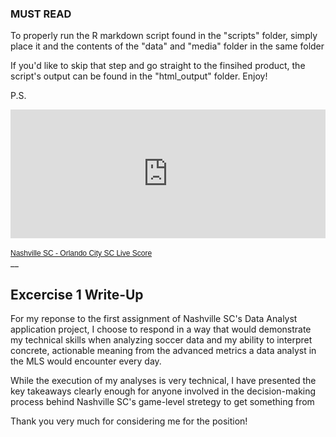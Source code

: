 ### MUST READ

To properly run the R markdown script found in the "scripts" folder, simply place it and the contents of the "data" and "media" folder in the same folder 

If you'd like to skip that step and go straight to the finsihed product, the script's output can be found in the "html_output" folder. Enjoy!

P.S.

<iframe width="100%" height="206" src="https://www.sofascore.com/event/9944543/attack-momentum/embed" frameborder="0" scrolling="no"></iframe>    <div style="font-size:12px;font-family:Arial,sans-serif"><a href="https://www.sofascore.com/orlando-city-sc-nashville-sc/MUvsmcKc" target="_blank">Nashville SC - Orlando City SC Live Score</a></div>
__

## Excercise 1 Write-Up

For my reponse to the first assignment of Nashville SC's Data Analyst application project, I choose to respond in a way that would demonstrate my technical skills when analyzing soccer data and my ability to interpret concrete, actionable meaning from the advanced metrics a data analyst in the MLS would encounter every day. 

While the execution of my analyses is very technical, I have presented the key takeaways clearly enough for anyone involved in the decision-making process behind Nashville SC's game-level stretegy to get something from 

Thank you very much for considering me for the position!
